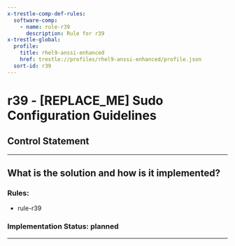 ```yaml
---
x-trestle-comp-def-rules:
  software-comp:
    - name: rule-r39
      description: Rule for r39
x-trestle-global:
  profile:
    title: rhel9-anssi-enhanced
    href: trestle://profiles/rhel9-anssi-enhanced/profile.json
  sort-id: r39
---
```


# r39 - \[REPLACE_ME\] Sudo Configuration Guidelines

## Control Statement

______________________________________________________________________

## What is the solution and how is it implemented?

<!-- For implementation status enter one of: implemented, partial, planned, alternative, not-applicable -->

<!-- Note that the list of rules under ### Rules: is read-only and changes will not be captured after assembly to JSON -->

<!-- Add control implementation description here for control: r39 -->

### Rules:

  - rule-r39

### Implementation Status: planned

______________________________________________________________________

